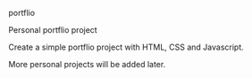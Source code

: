 portflio

Personal portflio project

Create a simple portflio project with HTML, CSS and Javascript.

More personal projects will be added later.




